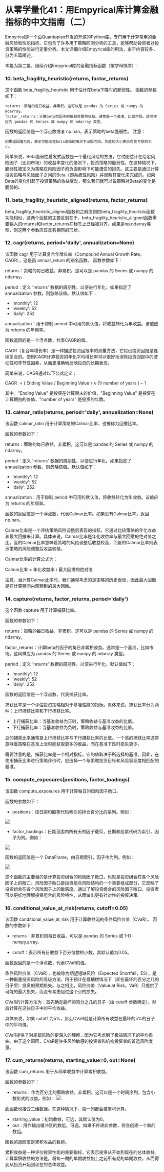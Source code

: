 # 从零学量化41：用Empyrical库计算金融指标的中文指南（二） 

Empyrical是一个由Quantopian开发的开源的Python库，专门用于计算常用的金融风险和性能指标。它包含了许多用于策略回测分析的工具，能够帮助投资者对投资策略的性能进行定量分析。本文详细介绍Empyrical库的用法，由于内容较多，分为五篇阐述。

本篇为第二篇，继续介绍Empyrical库的金融指标函数（按字母排序）：
### 10. beta_fragility_heuristic(returns, factor_returns)
这个函数 beta_fragility_heuristic 用于估计在beta下降时的脆弱性。
函数的参数如下：

    returns：策略的每日收益，非累积。这可以是 pandas 的 Series 或 numpy 的 ndarray。
    factor_returns：计算beta的因子的每日非累积收益。通常是一个基准，比如市场。这同样应为 pandas 的 Series 或 numpy 的 ndarray 类型。

函数的返回值是一个浮点数或者 np.nan，表示策略的beta脆弱性。
注意：

    如果返回值为负，表示可能会在beta波动的情况下出现亏损。负值的大小表示可能亏损的大小。

简单来说，Beta脆弱性启发式函数是一个量化风险的方法，它试图估计在给定风险因子（比如市场）的收益率变化的情况下，投资策略的脆弱性。在这种情况下，脆弱性被定义为策略在风险因子的负面影响下可能遭受的损失。这主要是通过计算投资策略与风险因子之间的Beta（即系统性风险）并观察其变化来完成的。如果Beta的变化引起了投资策略的收益变动，那么我们就可以说策略对Beta的变化是脆弱的。
### 11. beta_fragility_heuristic_aligned(returns, factor_returns)
beta_fragility_heuristic_aligned函数和之前提到的beta_fragility_heuristic函数功能相似，这两个函数的主要区别在于，beta_fragility_heuristic_aligned函数需要输入的returns和factor_returns在标签上已经被对齐，如果是np.ndarray类型，则这两个参数应该具有相同的形状。
### 12. cagr(returns, period='daily', annualization=None)
该函数 cagr 用于计算复合年增长率（Compound Annual Growth Rate，CAGR），这是函 annual_return 的别名函数。
函数参数如下：

returns：策略的每日收益，非累积。这可以是 pandas 的 Series 或 numpy 的 ndarray。

period：定义 'returns' 数据的周期性，以便进行年化。如果指定了 annualization 参数，则忽略该值。默认值如下：
- 'monthly': 12
- 'weekly': 52
- 'daily': 252

annualization：用于抑制 period 中可用的默认值，将收益转化为年收益。该值应为 returns 的年频率。

函数返回的是一个浮点数，代表CAGR的值。

CAGR（复合年增长率）是一种描述投资回报率的测量方法，它假设投资回报是连续复合的。使用CAGR计算投资的年化平均增长率可以很好地消除投资回报中的波动性和季节性因素，从而更准确地反映投资的长期表现。

简单来说，CAGR通过以下公式定义：

$`\text { CAGR }=(\text { Ending Value } / \text { Beginning Value }) \wedge(1 / \text { number of years })-1`$

其中，"Ending Value" 是投资在计算期末的价值，"Beginning Value" 是投资在计算期初的价值，"number of years" 是投资的年数。
### 13. calmar_ratio(returns, period='daily', annualization=None)
该函数 calmar_ratio 用于计算策略的Calmar比率，也被称为回撤比率。

函数的参数如下：

returns：策略的每日收益，非累积。这可以是 pandas 的 Series 或 numpy 的 ndarray。

period：定义 'returns' 数据的周期性，以便进行年化。如果指定了 annualization 参数，则忽略该值。默认值如下：
- 'monthly': 12
- 'weekly': 52
- 'daily': 252

annualization：用于抑制 period 中可用的默认值，将收益转化为年收益。该值应为 returns 的年频率。

函数的返回值是一个浮点数，代表Calmar比率。如果没有Calmar比率，返回 np.nan。

Calmar比率是一个评估策略风险调整后表现的指标，它通过比较策略的年化收益和最大回撤来计算。具体来说，Calmar比率是年化收益率与最大回撤的绝对值之比。高的Calmar比率意味着策略的风险调整后收益较高，而低的Calmar比率则表示策略的风险调整后收益较低。

Calmar比率的计算公式为：

Calmar比率 = 年化收益率 / 最大回撤的绝对值

注意，当计算Calmar比率时，我们通常考虑的是策略的历史表现，因此最大回撤是在计算期间内观察到的最大回撤。
### 14. capture(returns, factor_returns, period='daily')
这个函数 capture  用于计算捕获比率。

函数的参数如下：

returns：策略的每日收益，非累积。这可以是 pandas 的 Series 或 numpy 的 ndarray。

factor_returns：计算beta的因子的每日非累积收益。通常是一个基准，比如市场。这同样应为 pandas 的 Series 或 numpy 的 ndarray 类型。

period：定义 'returns' 数据的周期性，以便进行年化。默认值如下：
- 'monthly': 12
- 'weekly': 52
- 'daily': 252

函数的返回值是一个浮点数，代表捕获比率。

捕获比率是一个评估投资策略相对于基准性能的指标。具体来说，捕获比率分为两种：上行捕获比率和下行捕获比率。

- 上行捕获比率：当基准收益为正时，策略收益与基准收益的比值。
- 下行捕获比率：当基准收益为负时，策略收益与基准收益的比值。

总的捕获比率通常是上行捕获比率与下行捕获比率的比值。一个高的捕获比率通常意味着策略在基准上涨时能获取更多的收益，而在基准下跌时损失更少。

需要注意的是，捕获比率是一个相对指标，它的值取决于所选择的基准。因此，在使用捕获比率进行策略评价时，应选择一个与策略投资目标和风险容忍度相匹配的基准。
### 15. compute_exposures(positions, factor_loadings)
该函数 compute_exposures 用于计算每日的风险因子敞口。

函数的参数如下：

- positions：按日期和股票代码索引的持仓百分比的系列。例如：

![](images/2024-02-04-20-18-59.png)

- factor_loadings：日期范围内所有天的因子载荷，日期和股票代码为索引，因子为列。例如：

![](images/2024-02-04-20-20-05.png)

函数的返回值是一个 DataFrame，由日期索引，因子作为列。例如：

![](images/2024-02-04-20-20-31.png)

这个函数的主要目的是计算投资组合的风险因子敞口，也就是投资组合在各个风险因子上的敞口。风险因子敞口是投资组合风险结构的一个重要组成部分，它反映了投资组合在各个风险因子上的敏感度。通过了解投资组合的风险因子敞口，投资者可以更好地理解投资组合的风险特性，从而做出更有针对性的投资决策。
### 16. conditional_value_at_risk(returns, cutoff=0.05)
该函数 conditional_value_at_risk 用于计算收益流的条件风险价值（CVaR）。
函数的参数如下：

- returns：非累积的每日收益，可以是 pandas 的 Series 或 1-D numpy.array。

- cutoff：表示所有日收益下百分位数的小数，其默认值为0.05。

函数返回的是一个浮点数，代表CVaR的值。

条件风险价值（CVaR），也被称为期望短缺风险（Expected Shortfall，ES），是一种衡量投资风险的高级方法，用于预计在最糟糕情况下（即在最坏的百分之几的日子里）投资的预期损失。与之相比，风险价值（Value at Risk，VaR）只提供了可能的最大损失，而没有考虑超过这个点的损失。

CVaR的计算方法为：首先确定最坏的百分之几的日子（由 cutoff 参数确定），然后计算在这些日子中的平均收益。

具体来说，如果 cutoff 为5%，那么CVaR就是计算所有收益在最坏的5%的日子中的平均值。

CVaR提供了对尾部风险的更深入的理解，因为它考虑到了极端情况下的平均损失。由于这个原因，CVaR是许多风险敏感的投资者和机构投资者的首选风险度量。
### 17. cum_returns(returns, starting_value=0, out=None)
该函数 cum_returns 用于从简单收益中计算累积收益。

函数的参数如下：

- returns：作为百分比的策略收益，非累积。这可以是一个时间序列，包含小数形式的收益。例如：
![](images/2024-02-04-20-22-10.png)  

此函数也接受二维数据。在这种情况下，每一列都会被累积计算。

- starting_value：初始收益，可选，其默认值为0。
- out：用作输出缓冲区的数组，可选。如果不传递此参数，将会创建一个新的数组。

函数的返回值是累积收益的数组。

累积收益是一种评价投资性能的重要指标，它表示投资从开始到现在的总体收益。计算累积收益的方法是，将每一期的单期收益加上之前所有期的单期收益，从而得到从投资开始到现在的总体收益。

